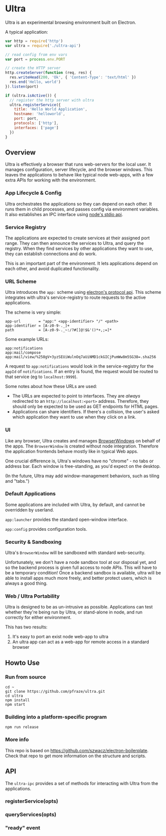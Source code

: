 Ultra
=====

Ultra is an experimental browsing environment built on Electron.

A typical application:

```js
var http = require('http')
var ultra = require('./ultra-api')

// read config from env vars
var port = process.env.PORT

// create the HTTP server
http.createServer(function (req, res) {
  res.writeHead(200, 'Ok', { 'Content-Type': 'text/html' })
  res.end('Hello, world')
}).listen(port)

if (ultra.isActive()) {
  // register the http server with ultra
  ultra.registerService({
    title: 'Hello World Application',
    hostname: 'helloworld',
    port: port,
    protocols: ['http'],
    interfaces: ['page']
  })
}
```

## Overview

Ultra is effectively a browser that runs web-servers for the local user.
It manages configuration, server lifecycle, and the browser windows.
This leaves the applications to behave like typical node web-apps, with a few extra APIs for working with the environment.

### App Lifecycle & Config

Ultra orchestrates the applications so they can depend on each other.
It runs them in child processes, and passes config via environment variables.
It also establishes an IPC interface using [node's stdio api](https://nodejs.org/api/child_process.html#child_process_options_stdio).

### Service Registry

The applications are expected to create services at their assigned port range.
They can then announce the services to Ultra, and query the registry.
When they find services by other applications they want to use, they can establish connections and do work.

This is an important part of the environment.
It lets applications depend on each other, and avoid duplicated functionality.

### URL Scheme

Ultra introduces the `app:` scheme using [electron's protocol api](http://electron.atom.io/docs/v0.36.5/api/protocol/).
This scheme integrates with ultra's service-registry to route requests to the active applications.

The scheme is very simple:

```
app-url        = "app:" <app-identifier> "/" <path>
app-identifier = [A-z0-9-._]+
path           = [A-z0-9-._~:/?#[]@!$&'()*+,;=]*
```

Some example URLs:

```
app:notifications
app:mail/compose
app:mail/view/%258gV+3yzSEUiWulnOq7aUiNMD1ckGICjPumWw8m5SG38=.sha256
````

A request to `app:notifications` would look in the service-registry for the `appId` of `notifications`.
If an entry is found, the request would be routed to that service (eg to `localhost:9999`).

Some notes about how these URLs are used:
 - The URLs are expected to point to interfaces. They are *always* redirected to an `http://localhost:<port>` address. Therefore, they should only be expected to be used as GET endpoints for HTML pages.
 - Applications can share identifiers. If there's a collision, the user's asked which application they want to use when they click on a link.

### UI

Like any browser, Ultra creates and manages [BrowserWindows](http://electron.atom.io/docs/v0.36.5/api/browser-window/) on behalf of the apps.
The `BrowserWindow` is created without node integration.
Therefore the application frontends behave mostly like in typical Web apps.

One crucial difference is, Ultra's windows have no "chrome" - no tabs or address bar.
Each window is free-standing, as you'd expect on the desktop.

(In the future, Ultra may add window-management behaviors, such as tiling and "tabs.")

### Default Applications

Some applications are included with Ultra, by default, and cannot be overridden by userland.

`app:launcher` provides the standard open-window interface.

`app:config` provides configuration tools. 

### Security & Sandboxing

Ultra's `BrowserWindow` will be sandboxed with standard web-security.

Unfortunately, we don't have a node sandbox tool at our disposal yet, and so the backend process is given full access to node APIs.
This will have to be a temporary condition!
Once a backend sandbox is available, ultra will be able to install apps much more freely, and better protect users, which is always a good thing.

### Web / Ultra Portability

Ultra is designed to be as un-intrusive as possible.
Applications can test whether they're being run by Ultra, or stand-alone in node, and run correctly for either environment.

This has two results:

 1. It's easy to port an exist node web-app to ultra
 2. An ultra app can act as a web-app for remote access in a standard browser


## Howto Use

### Run from source

```
cd ~
git clone https://github.com/pfraze/ultra.git
cd ultra
npm install
npm start
```

### Building into a platform-specific program

```
npm run release
```

### More info

This repo is based on https://github.com/szwacz/electron-boilerplate.
Check that repo to get more information on the structure and scripts.


## API

The `ultra-ipc` provides a set of methods for interacting with Ultra from the applications.

### registerService(opts)

### queryServices(opts)

### "ready" event

